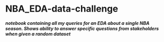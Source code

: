 # NBA_EDA-data-challenge

##### notebook containing all my queries for an EDA about a single NBA season. Shows ability to answer specific questions from stakeholders when given a random dataset
